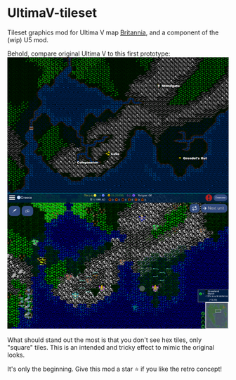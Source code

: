 # UltimaV-tileset
Tileset graphics mod for Ultima V map [Britannia](https://github.com/hackedpassword/Nextgen-Maps#britannia-overworld), and a component of the (wip) U5 mod.

Behold, compare original Ultima V to this first prototype:
![](u5_prototype.png)

What should stand out the most is that you don't see hex tiles, only "square" tiles. This is an intended and tricky effect to mimic the original looks.

It's only the beginning. Give this mod a star :star: if you like the retro concept!
